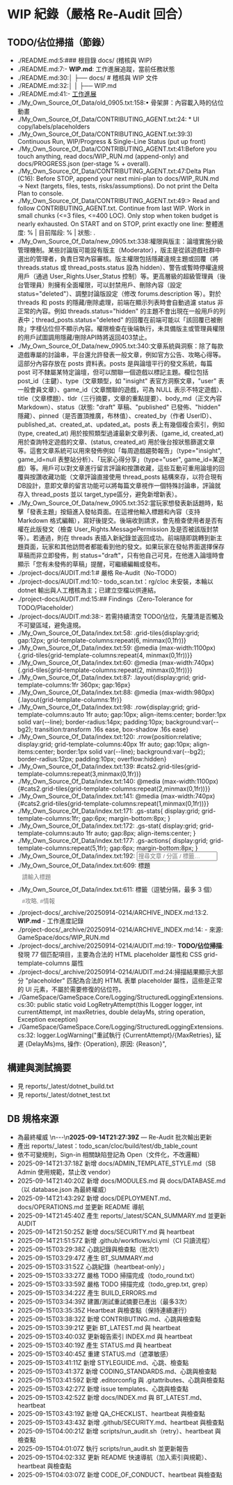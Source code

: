 # WIP 紀錄（嚴格 Re-Audit 回合）

## TODO/佔位掃描（節錄）

- ./README.md:5:### 根目錄 docs/ (稽核與 WIP)
- ./README.md:7:- **WIP.md**: 工作進展追蹤，當前任務狀態
- ./README.md:30:│   ├── docs/               # 稽核與 WIP 文件
- ./README.md:32:│   │   ├── WIP.md
- ./README.md:41:- [工作進展](../GameSpace/docs/WIP.md)
- ./My_Own_Source_Of_Data/old_0905.txt:158:•	骨架屏：內容載入時的佔位動畫
- ./My_Own_Source_Of_Data/CONTRIBUTING_AGENT.txt:24: * UI copy/labels/placeholders
- ./My_Own_Source_Of_Data/CONTRIBUTING_AGENT.txt:39:3) Continuous Run, WIP/Progress & Single-Line Status (put up front)
- ./My_Own_Source_Of_Data/CONTRIBUTING_AGENT.txt:41:Before you touch anything, read docs/WIP_RUN.md (append-only) and docs/PROGRESS.json (per-stage % + overall).
- ./My_Own_Source_Of_Data/CONTRIBUTING_AGENT.txt:47:Delta Plan (C16): Before STOP, append your next mini-plan to docs/WIP_RUN.md → Next (targets, files, tests, risks/assumptions). Do not print the Delta Plan to console.
- ./My_Own_Source_Of_Data/CONTRIBUTING_AGENT.txt:49:> Read and follow CONTRIBUTING_AGENT.txt. Continue from last WIP. Work in small chunks (<=3 files, <=400 LOC). Only stop when token budget is nearly exhausted. On START and on STOP, print exactly one line: 整體進度: <overall>% | 目前階段: <stage>% | 狀態: <short description>.
- ./My_Own_Source_Of_Data/new_0905.txt:338:權限與版主：論壇實施分級管理機制。某些討論版可能設有版主（Moderator），版主是從該遊戲社群中選出的管理者，負責日常內容審核。版主權限包括隱藏違規主題或回覆（將 threads.status 或 thread_posts.status 設為 hidden）、警告或暫時停權違規用戶（通過 User_Rights.User_Status 控制）等。更高層級的超級管理員（後台管理員）則擁有全面權限，可以封禁用戶、刪除內容（設定 status="deleted"）、調整討論版設定（修改 forums.description 等）。對於 threads 和 posts 的隱藏/刪除處理，前端在顯示列表時會自動過濾 status 非正常的內容。例如 threads.status="hidden" 的主題不會出現在一般用戶的列表中；thread_posts.status="deleted" 的回覆在前端可能以「該回覆已被刪除」字樣佔位但不顯示內容。權限檢查在後端執行，未具備版主或管理員權限的用戶試圖調用隱藏/刪除API時將返回403禁止。
- ./My_Own_Source_Of_Data/new_0905.txt:340:文章系統與洞察：除了每款遊戲專屬的討論串，平台還允許發表一般文章，例如官方公告、攻略心得等。這部分內容存放在 posts 資料表。posts 是與論壇平行的發文系統，每篇 post 可不隸屬某特定論壇，但可以關聯一個遊戲以標記主題。欄位包括 post_id（主鍵）、type（文章類型，如 "insight" 表官方洞察文章，"user" 表一般會員文章）、game_id（文章關聯的遊戲，可為 NULL 表示不特定遊戲）、title（文章標題）、tldr（三行摘要，文章的重點提要）、body_md（正文內容 Markdown）、status（狀態: "draft" 草稿、"published" 已發佈、"hidden" 隱藏）、pinned（是否置頂推廣，布林值）、created_by（作者 UserID）、published_at、created_at、updated_at。posts 表上有幾個複合索引，例如 (type, created_at) 用於按照類型過濾最新文章列表、(game_id, created_at) 用於查詢特定遊戲的文章、(status, created_at) 用於後台按狀態篩選文章等。這套文章系統可以用來發佈例如「每周遊戲趨勢報告」（type="insight", game_id=null 表整站分析）、「玩家心得分享」（type="user", game_id=某遊戲）等。用戶可以對文章進行留言評論和按讚收藏，這些互動可重用論壇的回覆與按讚收藏功能（文章評論直接使用 thread_posts 結構來存，以符合現有DB設計，意即文章的留言功能可以將每篇文章視作一個特殊討論串，評論就存入 thread_posts 並以 target_type區分，避免新增新表）。
- ./My_Own_Source_Of_Data/new_0905.txt:352:當玩家想發表新話題時，點擊「發表主題」按鈕進入發帖頁面。在這裡他輸入標題和內容（支持 Markdown 格式編輯），寫好後提交。後端收到請求，會先檢查使用者是否有權在此版發文（檢查 User_Rights.MessagePermission 及是否被該版封禁等）。若通過，則在 threads 表插入新紀錄並返回成功。前端隨即跳轉到新主題頁面，玩家和其他訪問者都能看到他的發文。如果玩家在發帖界面選擇保存草稿而非立即發佈，則 status="draft"，只有他自己可見，在他進入論壇時會顯示「您有未發佈的草稿」提醒，可繼續編輯或發布。
- ./project-docs/AUDIT.md:1:# 嚴格 Re-Audit（No-TODO）
- ./project-docs/AUDIT.md:10:- todo_scan.txt：rg/cloc 未安裝，本輪以 dotnet 輸出與人工稽核為主；已建立空檔以供連結。
- ./project-docs/AUDIT.md:15:## Findings（Zero-Tolerance for TODO/Placeholder）
- ./project-docs/AUDIT.md:38:- 若需持續清空 TODO/佔位，先釐清是否觸及不可變區域，避免違規。
- ./My_Own_Source_Of_Data/index.txt:58:    .grid-tiles{display:grid; gap:12px; grid-template-columns:repeat(6, minmax(0,1fr))}
- ./My_Own_Source_Of_Data/index.txt:59:    @media (max-width:1100px){.grid-tiles{grid-template-columns:repeat(4, minmax(0,1fr))}}
- ./My_Own_Source_Of_Data/index.txt:60:    @media (max-width:740px){.grid-tiles{grid-template-columns:repeat(2, minmax(0,1fr))}}
- ./My_Own_Source_Of_Data/index.txt:87:    .layout{display:grid; grid-template-columns:1fr 360px; gap:16px}
- ./My_Own_Source_Of_Data/index.txt:88:    @media (max-width:980px){.layout{grid-template-columns:1fr}}
- ./My_Own_Source_Of_Data/index.txt:98:    .row{display:grid; grid-template-columns:auto 1fr auto; gap:10px; align-items:center; border:1px solid var(--line); border-radius:14px; padding:10px; background:var(--bg2); transition:transform .16s ease, box-shadow .16s ease}
- ./My_Own_Source_Of_Data/index.txt:120:    .rrow{position:relative; display:grid; grid-template-columns:40px 1fr auto; gap:10px; align-items:center; border:1px solid var(--line); background:var(--bg2); border-radius:12px; padding:10px; overflow:hidden}
- ./My_Own_Source_Of_Data/index.txt:139:    #cats2.grid-tiles{grid-template-columns:repeat(3,minmax(0,1fr))}
- ./My_Own_Source_Of_Data/index.txt:140:    @media (max-width:1100px){#cats2.grid-tiles{grid-template-columns:repeat(2,minmax(0,1fr))}}
- ./My_Own_Source_Of_Data/index.txt:141:    @media (max-width:740px){#cats2.grid-tiles{grid-template-columns:repeat(1,minmax(0,1fr))}}
- ./My_Own_Source_Of_Data/index.txt:171:    .gs-stats{ display:grid; grid-template-columns:1fr; gap:6px; margin-bottom:8px; }
- ./My_Own_Source_Of_Data/index.txt:172:    .gs-stat{ display:grid; grid-template-columns:auto 1fr auto; gap:8px; align-items:center; }
- ./My_Own_Source_Of_Data/index.txt:177:    .gs-actions{ display:grid; grid-template-columns:repeat(5,1fr); gap:6px; margin-bottom:8px; }
- ./My_Own_Source_Of_Data/index.txt:192:        <input id="q2" type="search" placeholder="搜尋文章 / 分區 / 標籤…" aria-label="搜尋"/>
- ./My_Own_Source_Of_Data/index.txt:609:          <label>標題 <input name="title" placeholder="請輸入標題" style="width:100%; padding:10px; border-radius:10px; border:1px solid var(--line); background:var(--surface)"></label>
- ./My_Own_Source_Of_Data/index.txt:611:          <label>標籤（逗號分隔，最多 3 個） <input name="tags" placeholder="#攻略, #情報" style="width:100%; padding:10px; border-radius:10px; border:1px solid var(--line); background:var(--surface)"></label>
- ./project-docs/_archive/20250914-0214/ARCHIVE_INDEX.md:13:2. **WIP.md** - 工作進度記錄
- ./project-docs/_archive/20250914-0214/ARCHIVE_INDEX.md:14:   - 來源: GameSpace/docs/WIP_RUN.md
- ./project-docs/_archive/20250914-0214/AUDIT.md:19:- **TODO/佔位掃描**: 發現 77 個匹配項目，主要為合法的 HTML placeholder 屬性和 CSS grid-template-columns 屬性
- ./project-docs/_archive/20250914-0214/AUDIT.md:24:掃描結果顯示大部分 "placeholder" 匹配為合法的 HTML 表單 placeholder 屬性，這些是正常的 UI 元素，不屬於需要修復的佔位符。
- ./GameSpace/GameSpace.Core/Logging/StructuredLoggingExtensions.cs:30:        public static void LogRetryAttempt(this ILogger logger, int currentAttempt, int maxRetries, double delayMs, string operation, Exception exception)
- ./GameSpace/GameSpace.Core/Logging/StructuredLoggingExtensions.cs:32:            logger.LogWarning("重試執行 {CurrentAttempt}/{MaxRetries}, 延遲 {DelayMs}ms, 操作: {Operation}, 原因: {Reason}",

## 構建與測試摘要
- 見 reports/_latest/dotnet_build.txt
- 見 reports/_latest/dotnet_test.txt

## DB 規格來源
-  為最終權威
\n---\n**2025-09-14T21:27:39Z** — Re-Audit 批次輸出更新
- 產出 reports/_latest：todo_scan/cloc/build/test/db_table_count
- 依不可變規則，Sign-in 相關缺陷登記為 Open（文件化，不改邏輯）
- 2025-09-14T21:37:18Z 新增 docs/ADMIN_TEMPLATE_STYLE.md（SB Admin 使用規範，禁止改 vendor）
- 2025-09-14T21:40:20Z 新增 docs/MODULES.md 與 docs/DATABASE.md（以 database.json 為最終權威）
- 2025-09-14T21:43:29Z 新增 docs/DEPLOYMENT.md、docs/OPERATIONS.md 並更新 README 導航
- 2025-09-14T21:45:40Z 產生 reports/_latest/SCAN_SUMMARY.md 並更新 AUDIT
- 2025-09-14T21:50:25Z 新增 docs/SECURITY.md 與 heartbeat
- 2025-09-14T21:51:57Z 新增 .github/workflows/ci.yml（CI 只讀流程）
- 2025-09-15T03:29:38Z 心跳記錄與檢查點（批次1）
- 2025-09-15T03:29:47Z 產生 BT_SUMMARY.md
- 2025-09-15T03:31:52Z 心跳紀錄（heartbeat-only）」
- 2025-09-15T03:33:27Z 嚴格 TODO 掃描完成（todo_round.txt）
- 2025-09-15T03:33:59Z 嚴格 TODO 掃描完成（todo_grep.txt, grep）
- 2025-09-15T03:34:22Z 產生 BUILD_ERRORS.md
- 2025-09-15T03:34:39Z 建置/測試重試摘要已產出（最多3次）
- 2025-09-15T03:35:35Z Heartbeat 與檢查點（保持連續運行）
- 2025-09-15T03:38:32Z 新增 CONTRIBUTING.md、心跳與檢查點
- 2025-09-15T03:39:21Z 更新 BT_LATEST.md 與 heartbeat
- 2025-09-15T03:40:03Z 更新報告索引 INDEX.md 與 heartbeat
- 2025-09-15T03:40:19Z 產生 STATUS.md 與 heartbeat
- 2025-09-15T03:40:45Z 重建 STATUS.md（遮罩敏感）
- 2025-09-15T03:41:11Z 新增 STYLEGUIDE.md、心跳、檢查點
- 2025-09-15T03:41:37Z 新增 CODING_STANDARDS.md、心跳與檢查點
- 2025-09-15T03:41:59Z 新增 .editorconfig 與 .gitattributes、心跳與檢查點
- 2025-09-15T03:42:27Z 新增 issue templates、心跳與檢查點
- 2025-09-15T03:42:52Z 新增 docs/INDEX.md 與 BT_LATEST.md、heartbeat
- 2025-09-15T03:43:19Z 新增 QA_CHECKLIST、heartbeat 與檢查點
- 2025-09-15T03:43:43Z 新增 .github/SECURITY.md、heartbeat 與檢查點
- 2025-09-15T04:00:21Z 新增 scripts/run_audit.sh（retry）、heartbeat 與檢查點
- 2025-09-15T04:01:07Z 執行 scripts/run_audit.sh 並更新報告
- 2025-09-15T04:02:33Z 更新 README 快速導航（加入索引與規範）、heartbeat 與檢查點
- 2025-09-15T04:03:07Z 新增 CODE_OF_CONDUCT、heartbeat 與檢查點
